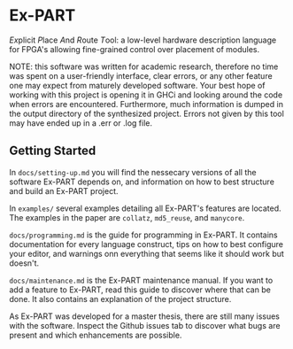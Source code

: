 # Ex-PART

*Ex*plicit *P*lace *A*nd *R*oute *T*ool: a low-level hardware description language for FPGA's allowing fine-grained control over placement of modules.

NOTE: this software was written for academic research, therefore no time was spent on a user-friendly interface, clear errors, or any other feature one may expect from maturely developed software. Your best hope of working with this project is opening it in GHCi and looking around the code when errors are encountered. Furthermore, much information is dumped in the output directory of the synthesized project. Errors not given by this tool may have ended up in a .err or .log file. 

## Getting Started

In `docs/setting-up.md` you will find the nessecary versions of all the software Ex-PART depends on, and information on how to best structure and build an Ex-PART project.

In `examples/` several examples detailing all Ex-PART's features are located. The examples in the paper are `collatz`, `md5_reuse`, and `manycore`.

`docs/programming.md` is the guide for programming in Ex-PART. It contains documentation for every language construct, tips on how to best configure your editor, and warnings onn everything that seems like it should work but doesn't.

`docs/maintenance.md` is the Ex-PART maintenance manual. If you want to add a feature to Ex-PART, read this guide to discover where that can be done. It also contains an explanation of the project structure.

As Ex-PART was developed for a master thesis, there are still many issues with the software. Inspect the Github issues tab to discover what bugs are present and which enhancements are possible.